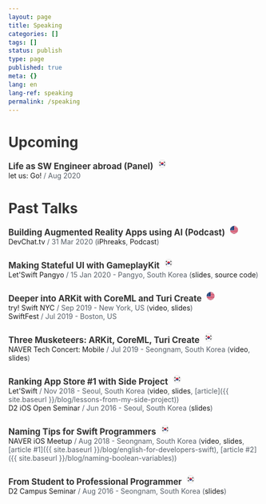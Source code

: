 ```yaml
---
layout: page
title: Speaking
categories: []
tags: []
status: publish
type: page
published: true
meta: {}
lang: en
lang-ref: speaking
permalink: /speaking
---
```

# Upcoming

<strong class="talk-title">Life as SW Engineer abroad (Panel)</strong>
<img style="margin-left: 6px; margin-bottom: 3px" src="/assets/language-icons/kr.png" width="16"/>
<br>
[let us: Go!](https://let-us-go-2020-summer.vercel.app) / Aug 2020

<!-- No plans yet ☺️ -->

# Past Talks 

<strong class="talk-title">Building Augmented Reality Apps using AI (Podcast)</strong>
<img style="margin-left: 6px; margin-bottom: 3px" src="/assets/language-icons/us.png" width="16"/>
<br>
[DevChat.tv](https://devchat.tv/iphreaks/ips-286-building-augmented-reality-apps-using-ai-with-soojin-ro/) / 31 Mar 2020 ([iPhreaks](https://devchat.tv/iphreaks/ips-286-building-augmented-reality-apps-using-ai-with-soojin-ro/), [Podcast](https://podcasts.apple.com/us/podcast/ips-286-building-augmented-reality-apps-using-ai-soojin/id634022060?i=1000470069918))

<strong class="talk-title">Making Stateful UI with GameplayKit</strong>
<img style="margin-left: 6px; margin-bottom: 3px" src="/assets/language-icons/kr.png" width="16"/>
<br>
[Let'Swift Pangyo](https://festa.io/events/803) / 15 Jan 2020 - Pangyo, South Korea ([slides](https://www.slideshare.net/soojinro9/gameplaykit-ui), [source code](https://github.com/nsoojin/VoiceControlSample-iOS))

<strong class="talk-title">Deeper into ARKit with CoreML and Turi Create</strong>
<img style="margin-left: 6px; margin-bottom: 3px" src="/assets/language-icons/us.png" width="16"/>
<br>
[try! Swift NYC](https://www.tryswift.co/events/2019/nyc/) / Sep 2019 - New York, US ([video](https://www.youtube.com/watch?v=VBZve4cLH4E), [slides](https://www.slideshare.net/soojinro9/deeper-into-arkit-with-coreml-and-turi-create))
<br>
[SwiftFest](https://swiftfest.io) / Jul 2019 - Boston, US

<strong class="talk-title">Three Musketeers: ARKit, CoreML, Turi Create</strong>
<img style="margin-left: 6px; margin-bottom: 3px" src="/assets/language-icons/kr.png" width="16"/>
<br>
[NAVER Tech Concert: Mobile](http://techcon.naver.com) / Jul 2019 - Seongnam, South Korea ([video](https://tv.naver.com/v/9342810/list/486582), [slides](https://www.slideshare.net/NaverEngineering/techcon-2019-mobile-ios41arkit-coreml-turi-create))

<strong class="talk-title">Ranking App Store #1 with Side Project</strong>
<img style="margin-left: 6px; margin-bottom: 3px" src="/assets/language-icons/kr.png" width="16"/>
<br>
[Let'Swift](http://letswift.kr/2018/) / Nov 2018 - Seoul, South Korea ([video](https://www.youtube.com/watch?v=_2t24zQvRFs), [slides](https://speakerdeck.com/nsoojin/saideu-peurojegteuro-aebseutoeo-1wi-gongryaghagi), [article]({{ site.baseurl }}/blog/lessons-from-my-side-project))
<br>
[D2 iOS Open Seminar](https://d2.naver.com/news/9814448) / Jun 2016 - Seoul, South Korea ([slides](https://www.slideshare.net/soojinro9/d2-63435589))

<strong class="talk-title">Naming Tips for Swift Programmers</strong>
<img style="margin-left: 6px; margin-bottom: 3px" src="/assets/language-icons/kr.png" width="16"/>
<br>
[NAVER iOS Meetup](https://recruit.webtoonscorp.com/webtoon/ko/job/list) / Aug 2018 - Seongnam, South Korea ([video](https://tv.naver.com/v/4980432), [slides](https://speakerdeck.com/nsoojin/gaebaljareul-wihan-yeongeo-munbeob), [article #1]({{ site.baseurl }}/blog/english-for-developers-swift), [article #2]({{ site.baseurl }}/blog/naming-boolean-variables))

<strong class="talk-title">From Student to Professional Programmer</strong>
<img style="margin-left: 6px; margin-bottom: 3px" src="/assets/language-icons/kr.png" width="16"/>
<br>
[D2 Campus Seminar](https://d2.naver.com/news/0344295) / Aug 2016 - Seongnam, South Korea ([slides](https://www.slideshare.net/soojinro9/d2-65385330))

<style type="text/css">
  .talk-title {
    color: #353535;
    font-size: 17px;
    font-weight: bold;
    margin-bottom: 0px;
  }
  a { 
  	text-decoration: none;
  }
  a:hover { 
  	text-decoration: underline; 
  }
  p {
    color: #586069;
    overflow: hidden;
    margin-bottom: 26px;
  }
  h1 {
  	color: #353535;
  }
</style>